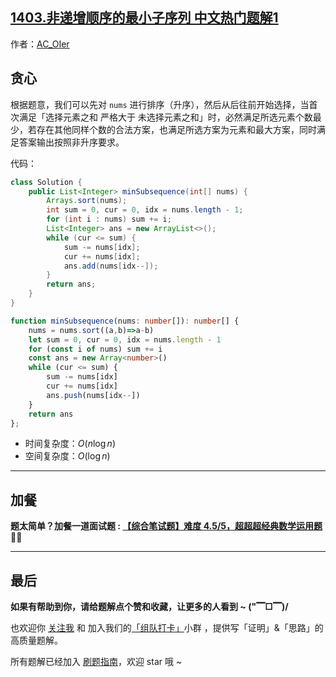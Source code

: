 ## [1403.非递增顺序的最小子序列 中文热门题解1](https://leetcode.cn/problems/minimum-subsequence-in-non-increasing-order/solutions/100000/by-ac_oier-766t)

作者：[AC_OIer](https://leetcode.cn/u/AC_OIer)

## 贪心

根据题意，我们可以先对 `nums` 进行排序（升序），然后从后往前开始选择，当首次满足「选择元素之和 严格大于 未选择元素之和」时，必然满足所选元素个数最少，若存在其他同样个数的合法方案，也满足所选方案为元素和最大方案，同时满足答案输出按照非升序要求。

代码：
```Java []
class Solution {
    public List<Integer> minSubsequence(int[] nums) {
        Arrays.sort(nums);
        int sum = 0, cur = 0, idx = nums.length - 1;
        for (int i : nums) sum += i;
        List<Integer> ans = new ArrayList<>();
        while (cur <= sum) {
            sum -= nums[idx];
            cur += nums[idx];
            ans.add(nums[idx--]);
        }
        return ans;
    }
}
```
```TypeScript []
function minSubsequence(nums: number[]): number[] {
    nums = nums.sort((a,b)=>a-b)
    let sum = 0, cur = 0, idx = nums.length - 1
    for (const i of nums) sum += i
    const ans = new Array<number>()
    while (cur <= sum) {
        sum -= nums[idx]
        cur += nums[idx]
        ans.push(nums[idx--])
    }
    return ans
};
```
* 时间复杂度：$O(n\log{n})$
* 空间复杂度：$O(\log{n})$

---

## 加餐

**题太简单？加餐一道面试题 : [【综合笔试题】难度 4.5/5，超超超经典数学运用题](https://mp.weixin.qq.com/s?__biz=MzU4NDE3MTEyMA==&mid=2247492714&idx=1&sn=1d416234453fd2f9c3b68ee10f7a7926)🎉🎉**

---

## 最后

**如果有帮助到你，请给题解点个赞和收藏，让更多的人看到 ~ ("▔□▔)/**

也欢迎你 [关注我](https://oscimg.oschina.net/oscnet/up-19688dc1af05cf8bdea43b2a863038ab9e5.png) 和 加入我们的[「组队打卡」](https://leetcode-cn.com/u/ac_oier/)小群 ，提供写「证明」&「思路」的高质量题解。

所有题解已经加入 [刷题指南](https://github.com/SharingSource/LogicStack-LeetCode/wiki)，欢迎 star 哦 ~